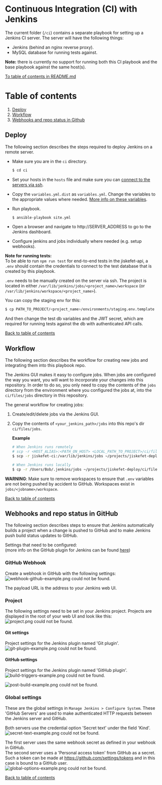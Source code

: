 # Continuous Integration (CI) with Jenkins
The current folder (`/ci`) contains a separate playbook for setting up a Jenkins CI server. The server will have the following things:
- Jenkins (behind an nginx reverse proxy).
- MySQL database for running tests against.
  
**Note:** there is currently no support for running both this CI playbook and the base playbook against the same host(s).

[To table of contents in README.md](../README.md#table-of-contents)


# Table of contents

1. [Deploy](#Deploy)
2. [Workflow](#Workflow)
3. [Webhooks and repo status in Github](#Webhooks-and-repo-status-in-GitHub)

## Deploy
The following section describes the steps required to deploy Jenkins on a remote server.

- Make sure you are in the `ci` directory.

  ```bash
  $ cd ci
  ```
- Set your hosts in the `hosts` file and make sure you can [connect to the servers via ssh](../docs/setting_up_ssh.md).
- Copy the `variables.yml.dist` as `variables.yml`. Change the variables to the appropriate values where needed. [More info on these variables](roles/geerlingguy.jenkins/README.md).
- Run playbook.

  ```bash
  $ ansible-playbook site.yml
  ```
- Open a browser and navigate to http://SERVER_ADDRESS to go to the Jenkins dashboard.
- Configure jenkins and jobs individually where needed (e.g. setup webhooks). 
  
**Note for running tests:**   
To be able to run `npm run test` for end-to-end tests in the jiskefet-api, a `.env` should contain the credentials to connect to the test database that is created by this playbook.

`.env` needs to be manually created on the server via ssh. The project is located in either `/var/lib/jenkins/jobs/<project_name>/workspace` (or `/var/lib/jenkins/workspace/<project_name>`). 

You can copy the staging env for this:  
```bash
$ cp PATH_TO_PROJECT/<project_name>/environments/staging.env.template .env
```

And then change the test db variables and the JWT secret, which are required for running tests against the db with authenticated API calls.

[Back to table of contents](#Table-of-contents)


## Workflow
The following section describes the workflow for creating new jobs and integrating them into this playbook repo.

The Jenkins GUI makes it easy to configure jobs. When jobs are configured the way you want, you will want to incorporate your changes into this repository. In order to do so, you only need to copy the contents of the `jobs` directory from the environment where you configured the jobs at, into the `ci/files/jobs` directory in this repository.

The general workflow for creating jobs:

1. Create/edit/delete jobs via the Jenkins GUI.
2. Copy the contents of `<your_jenkins_path>/jobs` into this repo's dir `ci/files/jobs`.
    
    **Example**  
    ```bash
    # When Jenkins runs remotely
    # scp -r <HOST_ALIAS>:<PATH_ON_HOST> <LOCAL_PATH_TO_PROJECT>/ci/files
    $ scp -r jiskefet-ci:/var/lib/jenkins/jobs ~/projects/jiskefet-deploy/ci/files

    # When Jenkins runs locally
    $ cp -r /Users/Bob/.jenkins/jobs ~/projects/jiskefet-deploy/ci/files
    ```
**WARNING**: Make sure to remove workspaces to ensure that `.env` variables are not being pushed by accident to GitHub. Workspaces exist in `jobs/<jobname>/workspace`.

[Back to table of contents](#Table-of-contents)

## Webhooks and repo status in GitHub
The following section describes steps to ensure that Jenkins automatically builds a project when a change is pushed to GitHub and to make Jenkins push build status updates to GitHub.

Settings that need to be configured:  
(more info on the GitHub plugin for Jenkins can be found [here](https://wiki.jenkins.io/display/JENKINS/GitHub+Plugin))

### GitHub Webhook
Create a webhook in GitHub with the following settings:
![webhook-github-example.png could not be found.](../docs/assets/webhook-github-example.png)

The payload URL is the address to your Jenkins web UI.

### Project
The following settings need to be set in your Jenkins project.
Projects are displayed in the root of your web UI and look like this:
![project.png could not be found.](../docs/assets/project-example.png)

#### Git settings
Project settings for the Jenkins plugin named 'Git plugin'.
![git-plugin-example.png could not be found.](../docs/assets/git-plugin-example.png)

#### GitHub settings
Project settings for the Jenkins plugin named 'GitHub plugin'.
![build-triggers-example.png could not be found.](../docs/assets/build-triggers-example.png)

![post-build-example.png could not be found.](../docs/assets/post-build-example.png)

### Global settings
These are the global settings in `Manage Jenkins > Configure System`. These 'GitHub Servers' are used to make authenticated HTTP requests between the Jenkins server and GitHub.

Both servers use the credential option 'Secret text' under the field 'Kind'.
![secret-text-example.png could not be found.](../docs/assets/secret-text-example.png)

The first server uses the same webhook secret as defined in your webhook in GitHub.  
The second server uses a 'Personal access token' from GitHub as a secret. Such a token can be made at https://github.com/settings/tokens and in this case is bound to a GitHub user.
![global-options-example.png could not be found.](../docs/assets/global-options-example.png)

[Back to table of contents](#Table-of-contents)
